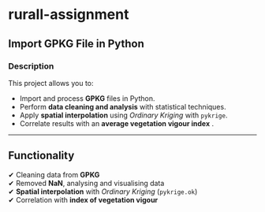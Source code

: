 # rurall-assignment
##  Import GPKG File in Python

### Description
This project allows you to:
- Import and process **GPKG** files in Python.
- Perform **data cleaning and analysis** with statistical techniques.
- Apply **spatial interpolation** using *Ordinary Kriging* with `pykrige`.
- Correlate results with an **average vegetation vigour index** .
---

##  Functionality
✔ Cleaning data from **GPKG**  
✔ Removed **NaN**, analysing and visualising data  
✔ **Spatial interpolation** with *Ordinary Kriging* (`pykrige.ok`)  
✔ Correlation with **index of vegetation vigour**  
